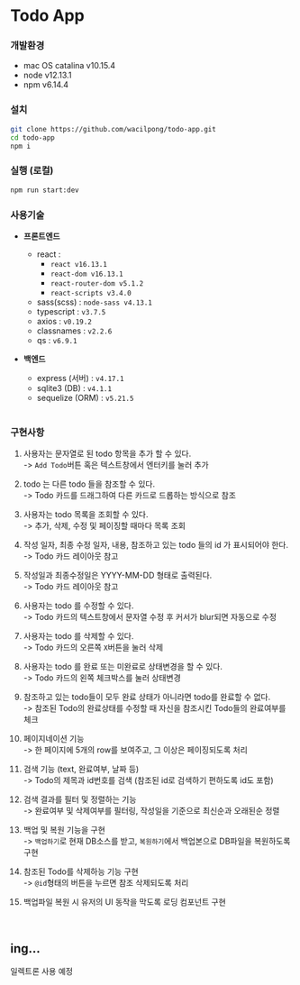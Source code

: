 # Todo App

### 개발환경

- mac OS catalina v10.15.4
- node v12.13.1
- npm v6.14.4

### 설치

```sh
git clone https://github.com/wacilpong/todo-app.git
cd todo-app
npm i
```

### 실행 (로컬)

```sh
npm run start:dev
```

### 사용기술

- **프론트엔드**

  - react :
    - `react v16.13.1`
    - `react-dom v16.13.1`
    - `react-router-dom v5.1.2`
    - `react-scripts v3.4.0`
  - sass(scss) : `node-sass v4.13.1`
  - typescript : `v3.7.5`
  - axios : `v0.19.2`
  - classnames : `v2.2.6`
  - qs : `v6.9.1`

- **백엔드**

  - express (서버) : `v4.17.1`
  - sqlite3 (DB) : `v4.1.1`
  - sequelize (ORM) : `v5.21.5`

  <br />

### 구현사항

1. 사용자는 문자열로 된 todo 항목을 추가 할 수 있다.<br />
   -> `Add Todo`버튼 혹은 텍스트창에서 엔터키를 눌러 추가

2. todo 는 다른 todo 들을 참조할 수 있다.<br />
   -> Todo 카드를 드래그하여 다른 카드로 드롭하는 방식으로 참조

3. 사용자는 todo 목록을 조회할 수 있다.<br />
   -> 추가, 삭제, 수정 및 페이징할 때마다 목록 조회

4. 작성 일자, 최종 수정 일자, 내용, 참조하고 있는 todo 들의 id 가 표시되어야 한다.<br />
   -> Todo 카드 레이아웃 참고

5. 작성일과 최종수정일은 YYYY-MM-DD 형태로 출력된다.<br />
   -> Todo 카드 레이아웃 참고

6. 사용자는 todo 를 수정할 수 있다.<br />
   -> Todo 카드의 텍스트창에서 문자열 수정 후 커서가 blur되면 자동으로 수정

7. 사용자는 todo 를 삭제할 수 있다.<br />
   -> Todo 카드의 오른쪽 `X`버튼을 눌러 삭제

8. 사용자는 todo 를 완료 또는 미완료로 상태변경을 할 수 있다.<br />
   -> Todo 카드의 왼쪽 체크박스를 눌러 상태변경

9. 참조하고 있는 todo들이 모두 완료 상태가 아니라면 todo를 완료할 수 없다.<br />
   -> 참조된 Todo의 완료상태를 수정할 때 자신을 참조시킨 Todo들의 완료여부를 체크

10. 페이지네이션 기능<br />
    -> 한 페이지에 5개의 row를 보여주고, 그 이상은 페이징되도록 처리

11. 검색 기능 (text, 완료여부, 날짜 등)<br />
    -> Todo의 제목과 id번호를 검색 (참조된 id로 검색하기 편하도록 id도 포함)

12. 검색 결과를 필터 및 정렬하는 기능<br />
    -> 완료여부 및 삭제여부를 필터링, 작성일을 기준으로 최신순과 오래된순 정렬

13. 백업 및 복원 기능을 구현<br />
    -> `백업하기`로 현재 DB소스를 받고, `복원하기`에서 백업본으로 DB파일을 복원하도록 구현<br />

14. 참조된 Todo를 삭제하능 기능 구현<br />
    -> `@id`형태의 버튼을 누르면 참조 삭제되도록 처리

15. 백업파일 복원 시 유저의 UI 동작을 막도록 로딩 컴포넌트 구현

<br />

## ing...
일렉트론 사용 예정
